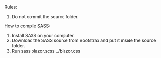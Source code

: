 Rules:
1. Do not commit the source folder.

How to compile SASS:
1. Install SASS on your computer.
2. Download the SASS source from Bootstrap and put it inside the source folder.
3. Run sass blazor.scss ../blazor.css